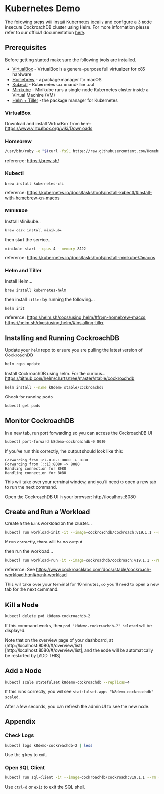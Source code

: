 # Kubernetes Demo
The following steps will install Kubernetes locally and configure a 3 node insecure CockroachDB cluster using Helm.  For more information please refer to our official documentation [here](https://www.cockroachlabs.com/docs/stable/orchestrate-a-local-cluster-with-kubernetes-insecure.html).

## Prerequisites
Before getting started make sure the following tools are installed.

* [VirtualBox](https://www.virtualbox.org) - VirtualBox is a general-purpose full virtualizer for x86 hardware
* [Homebrew](https://brew.sh) - a package manager for macOS
* [Kubectl](https://kubernetes.io/docs/setup/minikube/) - Kubernetes command-line tool
* [Minikube](https://kubernetes.io/docs/setup/minikube/) - Minikube runs a single-node Kubernetes cluster inside a Virtual Machine (VM) 
* [Helm + Tiller](https://helm.sh/) - the package manager for Kubernetes

### VirtualBox
Download and install VirtualBox from here: https://www.virtualbox.org/wiki/Downloads

### Homebrew
```bash
/usr/bin/ruby -e "$(curl -fsSL https://raw.githubusercontent.com/Homebrew/install/master/install)"
```
reference: https://brew.sh/

### Kubectl
```bash
brew install kubernetes-cli
```
reference: https://kubernetes.io/docs/tasks/tools/install-kubectl/#install-with-homebrew-on-macos

### Minikube
Insttall Minikube...
```bash
brew cask install minikube
```

then start the service...
```bash
minikube start --cpus 4 --memory 8192
```
reference: https://kubernetes.io/docs/tasks/tools/install-minikube/#macos


### Helm and Tiller
Install Helm...
```bash
brew install kubernetes-helm
```

then install `tiller` by running the following...
```bash
helm init
```

reference: https://helm.sh/docs/using_helm/#from-homebrew-macos, https://helm.sh/docs/using_helm/#installing-tiller

## Installing and Running CockroachDB
Update your `helm` repo to ensure you are pulling the latest version of CockroachDB
```bash
helm repo update
```

Install CockroachDB using helm.  For the curious... https://github.com/helm/charts/tree/master/stable/cockroachdb
```bash
helm install --name k8demo stable/cockroachdb
```

Check for running pods
```bash
kubectl get pods
```

## Monitor CockroachDB
In a new tab, run port forwarding so you can access the CockroachDB UI
```bash
kubectl port-forward k8demo-cockroachdb-0 8080
```

If you've run this correctly, the output should look like this:

```
Forwarding from 127.0.0.1:8080 -> 8080
Forwarding from [::1]:8080 -> 8080
Handling connection for 8080
Handling connection for 8080
```

This will take over your terminal window, and you'll need to open a new tab to run the next command.

Open the CockroachDB UI in your browser: http://localhost:8080

## Create and Run a Workload

Create a the `bank` workload on the cluster...
```bash
kubectl run workload-init -it --image=cockroachdb/cockroach:v19.1.1 --rm --restart=Never -- workload init bank 'postgresql://root@k8demo-cockroachdb-public:26257?sslmode=disable'
```

If run correctly, there will be no output.

then run the workload...
```bash
kubectl run workload-run -it --image=cockroachdb/cockroach:v19.1.1 --rm --restart=Never -- workload run bank --duration=10m 'postgresql://root@k8demo-cockroachdb-public:26257?sslmode=disable'
```
reference: See https://www.cockroachlabs.com/docs/stable/cockroach-workload.html#bank-workload

This will take over your terminal for 10 minutes, so you'll need to open a new tab for the next command.

## Kill a Node
```bash
kubectl delete pod k8demo-cockroachdb-2
```

If this command works, then `pod "k8demo-cockroachdb-2" deleted` will be displayed.

Note that on the overview page of your dashboard, at (http://localhost:8080/#/overview/list)[http://localhost:8080/#/overview/list], and the node will be automatically be restarted by [ADD THIS]

## Add a Node
```bash
kubectl scale statefulset k8demo-cockroachdb --replicas=4
```

If this runs correctly, you will see `statefulset.apps "k8demo-cockroachdb" scaled`.

After a few seconds, you can refresh the admin UI to see the new node.

## Appendix

### Check Logs
```bash
kubectl logs k8demo-cockroachdb-2 | less
```

Use the `q` key to exit.

### Open SQL Client
```bash
kubectl run sql-client -it --image=cockroachdb/cockroach:v19.1.1 --rm --restart=Never -- sql --insecure --host=k8demo-cockroachdb-public
```

Use `ctrl-d` or `exit` to exit the SQL shell.

